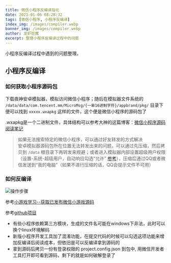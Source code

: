 ```yaml
---
title: 微信小程序反编译指北
date: 2021-01-06 08:28:32
tags: [微信小程序, 小程序反编译]
index_img: /images/compiler.webp
banner_img: /images/compiler.webp
author: 龙虾狂魔
excerpt: 整理小程序反编译过程中的问题
---
```


小程序反编译过程中遇到的问题整理。

## 小程序反编译

### 如何获取小程序源码包

下载夜神安卓模拟器，模拟访问微信小程序；随后在模拟器文件系统的 `/data/data/com.tencent.mm/MicroMsg/{一串16进制字符}/appbrand/pkg/` 目录下便可以找到 `xxxxx.wxapkg` 这样的文件，这个便是微信小程序的源码包了

.wxapkg是一个二进制文件，具体结构可以参考大神的这篇博客：[微信小程序源码阅读笔记](https://lrdcq.com/me/read.php/66.htm)

> 如果无法搜索特定的微信小程序，可以通过好友转发的方式解决  
> 安卓模拟器源码包所在位置无法转发出来的问题，可以通过先压缩，然后拷贝到 `/data` 根目录下再转发来规避；或者进入模拟器内部设置超级用户权限（设置-系统-超级用户，自动响应勾选“允许” [参考](https://blog.csdn.net/qq_41139830/article/details/80531802)），压缩后通过QQ或者微信发送到“我的电脑”（如果不进行压缩的话，QQ会提示文件不可用）

### 如何反编译

![操作步骤](/blog-adventure/images/mp-recompile.jpg)

参考[小游戏学习--获取已发布微信小游戏源码](https://www.cnblogs.com/gamedaybyday/p/10265561.html)

参考[github项目](https://github.com/shadowkimi520/wxappUnpacker-1)

- 有些小程序依赖第三方模块，生成的文件名可能在windows下非法，此时可以换个linux环境解码  
- 新版小程序开发工具加了混淆功能，在提交代码的时候可以勾选这项功能来增加反编译后阅读成本，但依旧是可以反编译拿到源码的  
- 拿到源码后拷贝一份有登录权限的 project.config.json 到包中, 用微信开发者工具打开即可看到源码，剩下的就是如何破解登录了  